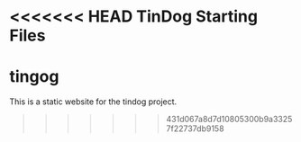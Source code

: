 <<<<<<< HEAD
TinDog Starting Files
=======
# tingog
This is a static website for the tindog project.
>>>>>>> 431d067a8d7d10805300b9a33257f22737db9158
